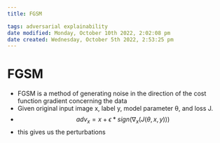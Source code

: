 ```yaml
---
title: FGSM

tags: adversarial explainability 
date modified: Monday, October 10th 2022, 2:02:08 pm
date created: Wednesday, October 5th 2022, 2:53:25 pm
---
```


# FGSM
- FGSM is a method of generating noise in the direction of the cost function gradient concerning the data
- Given original input image x, label y, model parameter θ, and loss J.  
- $$adv_{x}= x+ \epsilon \ast sign(\nabla_{x}(J(\theta, x, y)))$$
- this gives us the perturbations

